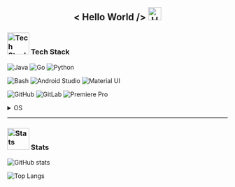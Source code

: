 <h2 align="center"> < Hello World /> <img src="https://media.giphy.com/media/hvRJCLFzcasrR4ia7z/giphy.gif" width="30" alt="Hello"></h2>

<!--
### <img src="https://media.giphy.com/media/WUlplcMpOCEmTGBtBW/giphy.gif" width="30"> About Me

---
-->

### <img src="https://media.giphy.com/media/jSKBmKkvo2dPQQtsR1/giphy.gif" width="50" alt="Tech Stack"> Tech Stack

<img src="https://img.shields.io/badge/Java-ED8B00?style=for-the-badge&label=Code&logo=java&logoColor=white" alt="Java"> <img src="https://img.shields.io/badge/Go-00ADD8?style=for-the-badge&label=Code&logo=go&logoColor=white" alt="Go"> <img src="https://img.shields.io/badge/Python-FFD43B?style=for-the-badge&label=Code&logo=python&logoColor=white" alt="Python">

<img src="https://img.shields.io/badge/Bash-121011?style=for-the-badge&label=Shell&logo=gnu-bash&logoColor=white" alt="Bash">

<img src="https://img.shields.io/badge/Android_Studio-3DDC84?style=for-the-badge&label=IDE&logo=androidstudio&logoColor=white" alt="Android Studio">

<img src="https://img.shields.io/badge/Material%20UI-007FFF?style=for-the-badge&label=Style&logo=mui&logoColor=white" alt="Material UI">

<img src="https://img.shields.io/badge/GitHub-100000?style=for-the-badge&label=Tools&logo=github&logoColor=white" alt="GitHub"> <img src="https://img.shields.io/badge/GitLab-330F63?style=for-the-badge&label=Tools&logo=gitlab&logoColor=white" alt="GitLab"> <img src="https://img.shields.io/badge/Adobe%20Premiere%20Pro-9999FF?style=for-the-badge&label=Tools&logo=Adobe%20Premiere%20Pro&logoColor=white" alt="Premiere Pro">

<details>
<summary>OS</summary>

OS I currently use or have used previously:
  
<img src="https://img.shields.io/badge/manjaro-35BF5C?style=for-the-badge&label=OS&logo=manjaro&logoColor=white" alt="Manjaro"> <img src="https://img.shields.io/badge/Android-3DDC84?style=for-the-badge&label=OS&logo=android&logoColor=white" alt="Android"> <img src="https://img.shields.io/badge/lineageos-167C80?style=for-the-badge&logo=lineageos&label=OS&logoColor=white" alt="Lineage OS"> <img src="https://img.shields.io/badge/Windows-0078D6?style=for-the-badge&label=OS&logo=windows&logoColor=white" alt="Windows"> <img src="https://img.shields.io/badge/Kali_Linux-557C94?style=for-the-badge&label=OS&logo=kali-linux&logoColor=white" alt="Kali Linux"> <img src="https://img.shields.io/badge/Ubuntu-E95420?style=for-the-badge&label=OS&logo=ubuntu&logoColor=white" alt="Ubuntu">
</details>

---

### <img src="https://media.giphy.com/media/fxT9TYmgjBloBaLxL2/giphy.gif" width="50" alt="Stats"> Stats

![GitHub stats](https://github-readme-stats.vercel.app/api?username=the-weird-aquarian&show_icons=true&bg_color=10,1A2980,26D0CE&title_color=FAFAFA&text_color=FAFAFA&icon_color=FAFAFA)

![Top Langs](https://github-readme-stats.vercel.app/api/top-langs/?username=the-weird-aquarian&layout=compact&bg_color=10,1A2980,26D0CE&title_color=FAFAFA&text_color=FAFAFA)
